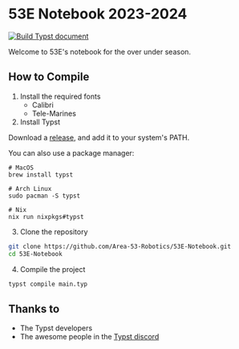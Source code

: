 # 53E Notebook 2023-2024

[![Build Typst document](https://github.com/Area-53-Robotics/53E-Notebook/actions/workflows/build.yml/badge.svg)](https://github.com/Area-53-Robotics/53E-Notebook/actions/workflows/build.yml)

Welcome to 53E's notebook for the over under season.

## How to Compile

1. Install the required fonts
    - Calibri
    - Tele-Marines
2. Install Typst

Download a [release](https://github.com/typst/typst/releases/), and add it to your system's PATH. 

You can also use a package manager:

```
# MacOS
brew install typst

# Arch Linux
sudo pacman -S typst

# Nix
nix run nixpkgs#typst
```
3. Clone the repository
```sh
git clone https://github.com/Area-53-Robotics/53E-Notebook.git
cd 53E-Notebook
```
4. Compile the project
```sh
typst compile main.typ
```


## Thanks to

- The Typst developers
- The awesome people in the [Typst discord](https://discord.gg/2uDybryKPe)
